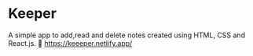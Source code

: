 # Keeper
A simple app to add,read and delete notes created using HTML, CSS and React.js.
📎 https://keeeper.netlify.app/

